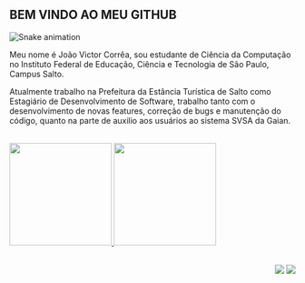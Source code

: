 ## BEM VINDO AO MEU GITHUB

![Snake animation](https://github.com/JoaoVictorCorrea/JoaoVictorCorrea/blob/output/github-contribution-grid-snake.svg)

<p>Meu nome é João Victor Corrêa, sou estudante de Ciência da Computação no Instituto Federal de Educação, Ciência e Tecnologia de São Paulo, Campus Salto.

Atualmente trabalho na Prefeitura da Estância Turística de Salto como Estagiário de Desenvolvimento de Software, trabalho tanto com o desenvolvimento de novas features, correção de bugs e manutenção do código, quanto na parte de auxilio aos usuários ao sistema SVSA da Gaian.</p>

</br>

<div>
<a href="https://github.com/JoaoVictorCorrea">
<img height="180em" src="https://github-readme-stats.vercel.app/api/top-langs/?username=JoaoVictorCorrea&layout=compact&langs_count=7&theme=dracula"/>
<img height="180em" src="https://github-readme-stats.vercel.app/api?username=JoaoVictorCorrea&show_icons=true&theme=dracula&include_all_commits=true&count_private=true"/>
</div>
   
</br>
   
<div>
<p align="right">
  <a href="https://instagram.com/joaoo_correa25" target="_blank"><img src="https://img.shields.io/badge/-Instagram-%23E4405F?style=for-the-badge&logo=instagram&logoColor=white" target="_blank"></a>
  <a href="https://www.linkedin.com/in/jo%C3%A3ovictorcorr%C3%AAa/" target="_blank"><img src="https://img.shields.io/badge/-LinkedIn-%230077B5?style=for-the-badge&logo=linkedin&logoColor=white" target="_blank"></a> 
</p>
</div>
